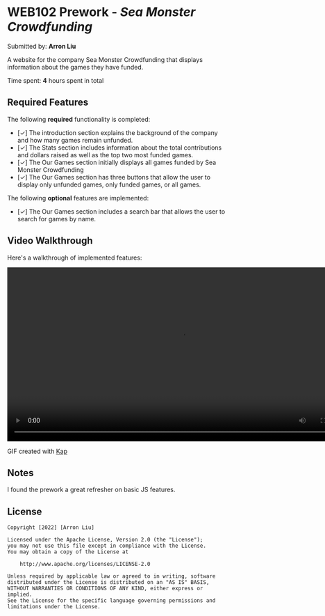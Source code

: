 # WEB102 Prework - *Sea Monster Crowdfunding*

Submitted by: **Arron Liu**

A website for the company Sea Monster Crowdfunding that displays information about the games they have funded.

Time spent: **4** hours spent in total

## Required Features

The following **required** functionality is completed:

* [✓] The introduction section explains the background of the company and how many games remain unfunded.
* [✓] The Stats section includes information about the total contributions and dollars raised as well as the top two most funded games.
* [✓] The Our Games section initially displays all games funded by Sea Monster Crowdfunding
* [✓] The Our Games section has three buttons that allow the user to display only unfunded games, only funded games, or all games.

The following **optional** features are implemented:

* [✓] The Our Games section includes a search bar that allows the user to search for games by name.

## Video Walkthrough

Here's a walkthrough of implemented features:

<video width="800" controls>
    <source src='https://i.imgur.com/7BQ2MOx.mp4' type="video/mp4">
</video>

GIF created with [Kap](https://getkap.co/)

## Notes

I found the prework a great refresher on basic JS features.

## License

    Copyright [2022] [Arron Liu]

    Licensed under the Apache License, Version 2.0 (the "License");
    you may not use this file except in compliance with the License.
    You may obtain a copy of the License at

        http://www.apache.org/licenses/LICENSE-2.0

    Unless required by applicable law or agreed to in writing, software
    distributed under the License is distributed on an "AS IS" BASIS,
    WITHOUT WARRANTIES OR CONDITIONS OF ANY KIND, either express or implied.
    See the License for the specific language governing permissions and
    limitations under the License.
